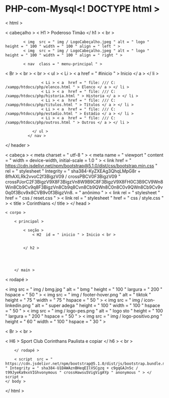 # PHP-com-Mysql﻿<! DOCTYPE html >
< html >
    
 < cabeçalho >
            < H1 > Poderoso Timão </ h1 > < br >

            < img  src = " img / LogoCabeçalho.jpeg " alt = " logo " height = " 100 " width = " 100 " align = " left " >
            < img  src = " img / LogoCabeçalho.jpeg " alt = " logo " height = " 100 " width = " 100 " align = " right " > 

            < nav  class = " menu-principal " >
< Br > < br > < br >
               < ul >
                    < Li > < a  href = " #inicio " > Inicio </ a > </ li >

                    < Li > < a  href = " file: /// C: /xampp/htdocs/php/elenco.html " > Elenco </ a > </ li >
                    < Li > < a  href = " file: /// C: /xampp/htdocs/php/historia.html " > Historia </ a > </ li >
                    < Li > < a  href = " file: /// C: /xampp/htdocs/php/titulos.html " > Títulos </ a > </ li >
                    < Li > < a  href = " file: /// C: /xampp/htdocs/php/estadio.html " > Estádio </ a > </ li >
                    < Li > < a  href = " file: /// C: /xampp/htdocs/php/outros.html " > Outros </ a > </ li >

                </ ul >
              </ nav >
            
</ header >

< cabeça >
        < meta  charset = " utf-8 " >
        < meta  name = " viewport " content = " width = device-width, initial-scale = 1.0 " >
        < link  href = " https://cdn.jsdelivr.net/npm/bootstrap@5.1.0/dist/css/bootstrap.min.css " rel = " stylesheet " Integrity = " sha384-KyZXEAg3QhqLMpG8r + 8fhAXLRk2vvoC2f3BigzV09 / crossPBCV0F3BigzV09 " crossPJorC2F3BigzV9X8F3BigzVn8W9B9C8F3BigzV9X8FH0C3B9CV9Wn8Win8Cb9Cv9q8F3BigzVn8Cb9q8Cvn8Cb9QWn8C0n8C0v9QWn8Cb9Cv9v0q0f3Bcv9x8CVB9v0f3BigzVn8. = " anônimo " >
        < link  rel = " stylesheet " href = " css / reset.css " >
        < link  rel = " stylesheet " href = " css / style.css " >
        < title > Corinthians </ title >
    </ head >
        
    < corpo >
       
        < principal >

            < seção >
                < H2  id = " inicio " > Inicio < br >


            </ h2 >
           


            
        </ main >
        
< rodapé >
            
  < img  src = " img / bmg.jpg " alt = " bmg " height = " 100 " largura = " 200 " hspace = " 50 " >
  < img  src = " img / footer-hover.png " alt = " tiktok " height = " 75 " width = " 75 " hspace = " 50 " >
  < img  src = " img / icon-linkedin.png " alt = " super adega " height = " 100 " width = " 100 " hspace = " 50 " >
  < img  src = " img / logo-pes.png " alt = " logo sto " height = " 100 " largura = " 200 " hspace = " 50 " >
  < img  src = " img / logo-positivo.png " height = " 60 " width = " 100 " hspace = " 30 " > 

< Br > < br >

< H6 > Sport Club Corinthans Paulista e copiar </ h6 >  < br >


        </ rodapé >

        < script  src = " https://cdn.jsdelivr.net/npm/bootstrap@5.1.0/dist/js/bootstrap.bundle.min.js " Integrity = " sha384-U1DAWAznBHeqEIlVSCgzq + c9gqGAJn5c / t99JyeKa9xxVIGhvonymous " crossHawsu5VigVigAYp " anonymous " > </ script >
    </ body >
</ html >
